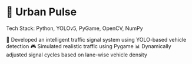 # 🚦 Urban Pulse
Tech Stack: Python, YOLOv5, PyGame, OpenCV, NumPy

🧠 Developed an intelligent traffic signal system using YOLO-based vehicle detection
🎮 Simulated realistic traffic using Pygame
📊 Dynamically adjusted signal cycles based on lane-wise vehicle density
